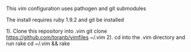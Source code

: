 This vim configuration uses pathogen and git submodules

The install requires ruby 1.9.2 and git be installed

1). Clone this repository into .vim
  git clone https://github.com/toranb/vimfiles ~/.vim
2). cd into the .vim directory and run rake
  cd ~/.vim && rake
